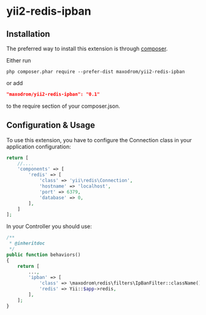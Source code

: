 yii2-redis-ipban
================

Installation
------------

The preferred way to install this extension is through [composer](http://getcomposer.org/download/).

Either run

```
php composer.phar require --prefer-dist maxodrom/yii2-redis-ipban
```

or add

```json
"maxodrom/yii2-redis-ipban": "0.1"
```

to the require section of your composer.json.


Configuration & Usage
---------------------

To use this extension, you have to configure the Connection class in your application configuration:

```php
return [
    //....
    'components' => [
        'redis' => [
            'class' => 'yii\redis\Connection',
            'hostname' => 'localhost',
            'port' => 6379,
            'database' => 0,
        ],
    ]
];
```

In your Controller you should use:

```php
/**
 * @inheritdoc
 */
public function behaviors()
{
    return [
        ...,
        'ipban' => [
            'class' => \maxodrom\redis\filters\IpBanFilter::className(),
            'redis' => Yii::$app->redis,
        ],
    ];
}
```